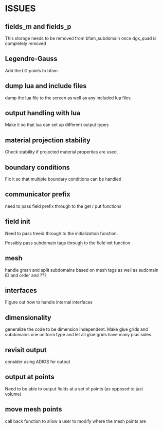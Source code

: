 # ISSUES

## fields_m and fields_p
This storage needs to be removed from bfam_subdomain once dgx_quad is completely
removed

## Legendre-Gauss
Add the LG points to bfam.

## dump lua and include files
dump the lua file to the screen as well as any included lua files

## output handling with lua
Make it so that lua can set up different output types

## material projection stability
Check stability if projected material properties are used.

## boundary conditions
Fix it so that multiple boundary conditions can be handled

## communicator prefix
need to pass field prefix through to the get / put functions

## field init
Need to pass treeid through to the initialization function.

Possibly pass subdomain tags through to the field init function

## mesh
handle gmsh and split subdomains based on mesh tags as well as sudomain ID and
order and ???

## interfaces
Figure out how to handle internal interfaces

## dimensionality
generalize the code to be dimension independent. Make glue grids and subdomains
one uniform type and let all glue grids have many plus sides

## revisit output
consider using ADIOS for output

## output at points
Need to be able to output fields at a set of points (as opposed to just volume)

## move mesh points
call back function to allow a user to modify where the mesh points are
